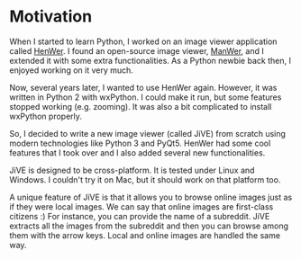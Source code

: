 Motivation
==========

When I started to learn Python, I worked on an image viewer
application called [HenWer](https://github.com/jabbalaci/HenWer).
I found an open-source image viewer, [ManWer](https://code.google.com/archive/p/manwer/),
and I extended it with some extra functionalities. As a Python newbie
back then, I enjoyed working on it very much.

Now, several years later, I wanted to use HenWer again. However,
it was written in Python 2 with wxPython. I could make it run,
but some features stopped working (e.g. zooming). It was also
a bit complicated to install wxPython properly.

So, I decided to write a new image viewer (called JiVE) from scratch using
modern technologies like Python 3 and PyQt5. HenWer had some
cool features that I took over and I also added
several new functionalities.

JiVE is designed to be cross-platform. It is tested under Linux
and Windows. I couldn't try it on Mac, but it should work on that
platform too.

A unique feature of JiVE is that it allows you to browse
online images just as if they were local images. We can say
that online images are first-class citizens :) For instance,
you can provide the name of a subreddit. JiVE extracts all the images
from the subreddit and then you can browse among them with the arrow keys.
Local and online images are handled the same way.
